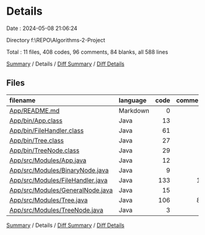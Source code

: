 # Details

Date : 2024-05-08 21:06:24

Directory f:\\REPO\\Algorithms-2-Project

Total : 11 files,  408 codes, 96 comments, 84 blanks, all 588 lines

[Summary](results.md) / Details / [Diff Summary](diff.md) / [Diff Details](diff-details.md)

## Files
| filename | language | code | comment | blank | total |
| :--- | :--- | ---: | ---: | ---: | ---: |
| [App/README.md](/App/README.md) | Markdown | 0 | 0 | 1 | 1 |
| [App/bin/App.class](/App/bin/App.class) | Java | 13 | 0 | 0 | 13 |
| [App/bin/FileHandler.class](/App/bin/FileHandler.class) | Java | 61 | 0 | 0 | 61 |
| [App/bin/Tree.class](/App/bin/Tree.class) | Java | 27 | 0 | 0 | 27 |
| [App/bin/TreeNode.class](/App/bin/TreeNode.class) | Java | 29 | 0 | 0 | 29 |
| [App/src/Modules/App.java](/App/src/Modules/App.java) | Java | 12 | 1 | 5 | 18 |
| [App/src/Modules/BinaryNode.java](/App/src/Modules/BinaryNode.java) | Java | 9 | 0 | 2 | 11 |
| [App/src/Modules/FileHandler.java](/App/src/Modules/FileHandler.java) | Java | 133 | 12 | 23 | 168 |
| [App/src/Modules/GeneralNode.java](/App/src/Modules/GeneralNode.java) | Java | 15 | 0 | 5 | 20 |
| [App/src/Modules/Tree.java](/App/src/Modules/Tree.java) | Java | 106 | 83 | 45 | 234 |
| [App/src/Modules/TreeNode.java](/App/src/Modules/TreeNode.java) | Java | 3 | 0 | 3 | 6 |

[Summary](results.md) / Details / [Diff Summary](diff.md) / [Diff Details](diff-details.md)